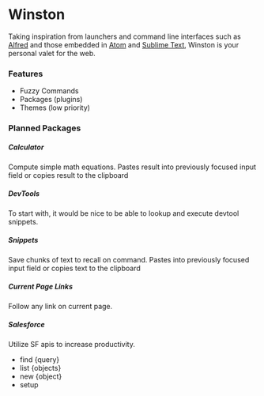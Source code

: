 # Winston

Taking inspiration from launchers and command line interfaces such as [Alfred](http://www.alfredapp.com/) and those embedded in [Atom](https://atom.io/) and [Sublime Text](http://www.sublimetext.com/), Winston is your personal valet for the web.

### Features

* Fuzzy Commands
* Packages (plugins)
* Themes (low priority)

### Planned Packages

##### Calculator

Compute simple math equations. Pastes result into previously focused input field or copies result to the clipboard

##### DevTools

To start with, it would be nice to be able to lookup and execute devtool snippets.

##### Snippets

Save chunks of text to recall on command. Pastes into previously focused input field or copies text to the clipboard

##### Current Page Links

Follow any link on current page.

##### Salesforce

Utilize SF apis to increase productivity.

* find {query}
* list {objects}
* new {object}
* setup
